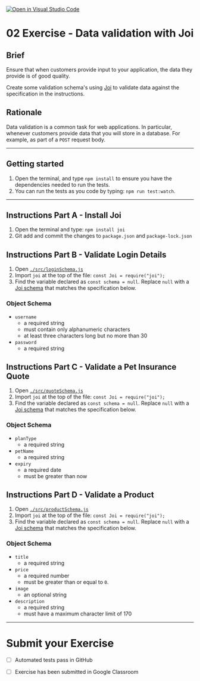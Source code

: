 [![Open in Visual Studio Code](https://classroom.github.com/assets/open-in-vscode-718a45dd9cf7e7f842a935f5ebbe5719a5e09af4491e668f4dbf3b35d5cca122.svg)](https://classroom.github.com/online_ide?assignment_repo_id=11241482&assignment_repo_type=AssignmentRepo)
# 02 Exercise - Data validation with Joi 

## Brief

Ensure that when customers provide input to your application, the data they provide is of good quality. 

Create some validation schema's using [Joi](https://joi.dev/api/?v=17.4.2#introduction) to validate data against the specification in the instructions.

## Rationale

Data validation is a common task for web applications. In particular, whenever customers provide data that you will store in a database. For example, as part of a `POST` request body.

---

## Getting started

1. Open the terminal, and type `npm install` to ensure you have the dependencies needed to run the tests.
2. You can run the tests as you code by typing: `npm run test:watch`.

---

## Instructions Part A - Install Joi

1. Open the terminal and type: `npm install joi`
2. Git add and commit the changes to `package.json` and `package-lock.json`

## Instructions Part B - Validate Login Details

1. Open [`./src/loginSchema.js`](./src/loginSchema.js)
2. Import `joi` at the top of the file: `const Joi = require("joi");`
3. Find the variable declared as `const schema = null`. Replace `null` with a [Joi schema](https://joi.dev/api/?v=17.4.2#example) that matches the specification below.

### Object Schema

- `username`
   - a required string
   - must contain only alphanumeric characters
   - at least three characters long but no more than 30
- `password`
   - a required string

## Instructions Part C - Validate a Pet Insurance Quote

1. Open [`./src/quoteSchema.js`](./src/quoteSchema.js)
2. Import `joi` at the top of the file: `const Joi = require("joi");`
3. Find the variable declared as `const schema = null`. Replace `null` with a [Joi schema](https://joi.dev/api/?v=17.4.2#example) that matches the specification below.

### Object Schema

- `planType`
  - a required string
- `petName`
  - a required string
- `expiry`
  - a required date
  - must be greater than now

## Instructions Part D - Validate a Product

1. Open [`./src/productSchema.js`](./src/productSchema.js)
2. Import `joi` at the top of the file: `const Joi = require("joi");`
3. Find the variable declared as `const schema = null`. Replace `null` with a [Joi schema](https://joi.dev/api/?v=17.4.2#example) that matches the specification below.

### Object Schema

- `title`
  - a required string
- `price`
  - a required number
  - must be greater than or equal to `0`.
- `image`
  - an optional string
- `description`
  - a required string
  - must have a maximum character limit of 170

--- 

# Submit your Exercise

- [ ] Automated tests pass in GitHub
- [ ] Exercise has been submitted in Google Classroom

